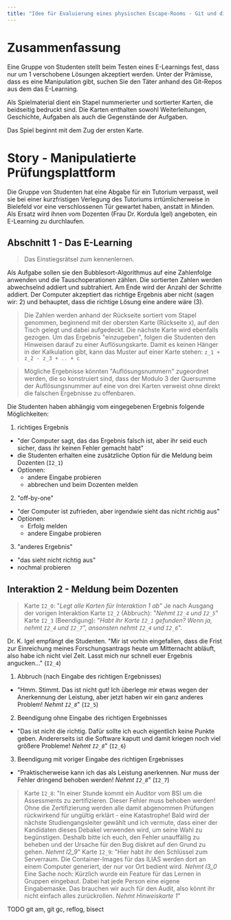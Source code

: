 ```yaml
---
title: "Idee für Evaluierung eines physischen Escape-Rooms - Git und die Hochschule"
---
```


# Zusammenfassung

Eine Gruppe von Studenten stellt beim Testen eines E-Learnings fest, dass nur um 1 verschobene Lösungen akzeptiert werden. Unter der Prämisse, dass es eine Manipulation gibt, suchen Sie den Täter anhand des Git-Repos aus dem das E-Learning.

Als Spielmaterial dient ein Stapel nummerierter und sortierter Karten, die beidseitig bedruckt sind.
Die Karten enthalten sowohl Weiterleitungen, Geschichte, Aufgaben als auch die Gegenstände der Aufgaben.

Das Spiel beginnt mit dem Zug der ersten Karte.

# Story - Manipulatierte Prüfungsplattform

Die Gruppe von Studenten hat eine Abgabe für ein Tutorium verpasst, weil sie bei einer kurzfristigen Verlegung des Tutoriums irrtümlicherweise in Bielefeld vor eine verschlossenen Tür gewartet haben, anstatt in Minden. Als Ersatz wird ihnen vom Dozenten (Frau Dr. Kordula Igel) angeboten, ein E-Learning zu durchlaufen.

## Abschnitt 1 - Das E-Learning

> Das Einstiegsrätsel zum kennenlernen.

Als Aufgabe sollen sie den Bubblesort-Algorithmus auf eine Zahlenfolge anwenden und die Tauschoperationen zählen. Die sortierten Zahlen werden abwechselnd addiert und subtrahiert. Am Ende wird der Anzahl der Schritte addiert.
Der Computer akzeptiert das richtige Ergebnis aber nicht (sagen wir: 2) und behauptet, dass die richtige Lösung eine andere wäre (3).

> Die Zahlen werden anhand der Rückseite sortiert vom Stapel genommen, beginnend mit der obersten Karte (Rückseite x), auf den Tisch gelegt und dabei aufgedeckt.
> Die nächste Karte wird ebenfalls gezogen. Um das Ergebnis "einzugeben", folgen die Studenten den Hinweisen darauf zu einer Auflösungskarte.
> Damit es keinen Hänger in der Kalkulation gibt, kann das Muster auf einer Karte stehen: `z_1 + z_2 - z_3 + .. + c`

> Mögliche Ergebnisse könnten "Auflösungsnummern" zugeordnet werden, die so konstruiert sind, dass der Modulo 3 der Quersumme der Auflösungsnummer auf eine von drei Karten verweist ohne direkt die falschen Ergebnisse zu offenbaren.

Die Studenten haben abhängig vom eingegebenen Ergebnis folgende Möglichkeiten:

1. richtiges Ergebnis
  - "der Computer sagt, das das Ergebnis falsch ist, aber ihr seid euch sicher, dass ihr keinen Fehler gemacht habt"
  - die Studenten erhalten eine zusätzliche Option für die Meldung beim Dozenten (`I2_1`)
  - Optionen:
    - andere Eingabe probieren
    - abbrechen und beim Dozenten melden
2. "off-by-one"
  - "der Computer ist zufrieden, aber irgendwie sieht das nicht richtig aus"
  - Optionen:
    - Erfolg melden
    - andere Eingabe probieren
3. "anderes Ergebnis"
  - "das sieht nicht richtig aus"
  - nochmal probieren

## Interaktion 2 - Meldung beim Dozenten

> Karte `I2_0`: "*Legt alle Karten für Interaktion 1 ab*"
> Je nach Ausgang der vorigen Interaktion
> Karte `I2_2` (Abbruch): "*Nehmt `I2_4` und `I2_5`*"
> Karte `I2_3` (Beendigung): "*Habt ihr Karte `I2_1` gefunden? Wenn ja, nehmt `I2_4` und `I2_7`", ansonsten nehmt `I2_4` und `I2_6`*".

Dr. K. Igel empfängt die Studenten. "Mir ist vorhin eingefallen, dass die Frist zur Einreichung meines Forschungsantrags heute um Mitternacht abläuft, also habe ich nicht viel Zeit. Lasst mich nur schnell euer Ergebnis angucken..." (`I2_4`)

1. Abbruch (nach Eingabe des richtigen Ergebnisses)
  - "Hmm. Stimmt. Das ist nicht gut! Ich überlege mir etwas wegen der Anerkennung der Leistung, aber jetzt haben wir ein ganz anderes Problem! *Nehmt `I2_8`*" (`I2_5`)
2. Beendigung ohne Eingabe des richtigen Ergebnisses
  - "Das ist nicht die richtig. Dafür sollte ich euch eigentlich keine Punkte geben. Andererseits ist die Software kaputt und damit kriegen noch viel größere Probleme! *Nehmt `I2_8`*" (`I2_6`)
3. Beendigung mit voriger Eingabe des richtigen Ergebnisses
  - "Praktischerweise kann ich das als Leistung anerkennen. Nur muss der Fehler dringend behoben werden! *Nehmt `I2_8`*" (`I2_7`)

> Karte `I2_8`: "In einer Stunde kommt ein Auditor vom BSI um die Assessments zu zertifizieren. Dieser Fehler muss behoben werden! Ohne die Zertifizierung werden alle damit abgenommen Prüfungen rückwirkend für ungültig erklärt - eine Katastrophe! Bald wird der nächste Studiengangsleiter gewählt und ich vermute, dass einer der Kandidaten dieses Debakel verwenden wird, um seine Wahl zu begünstigen. Deshalb bitte ich euch, den Fehler unauffällig zu beheben und der Ursache für den Bug diskret auf den Grund zu gehen. *Nehmt I2_9*"
> Karte `I2_9`: "Hier habt ihr den Schlüssel zum Serverraum. Die Container-Images für das ILIAS werden dort an einem Computer generiert, der nur vor Ort bedient wird. *Nehmt I3_0* Eine Sache noch: Kürzlich wurde ein Feature für das Lernen in Gruppen eingebaut. Dabei hat jede Person eine eigene Eingabemaske. Das brauchen wir auch für den Audit, also könnt ihr nicht einfach alles zurückrollen. *Nehmt Hinweiskarte 1*"

TODO git am, git gc, reflog, bisect
